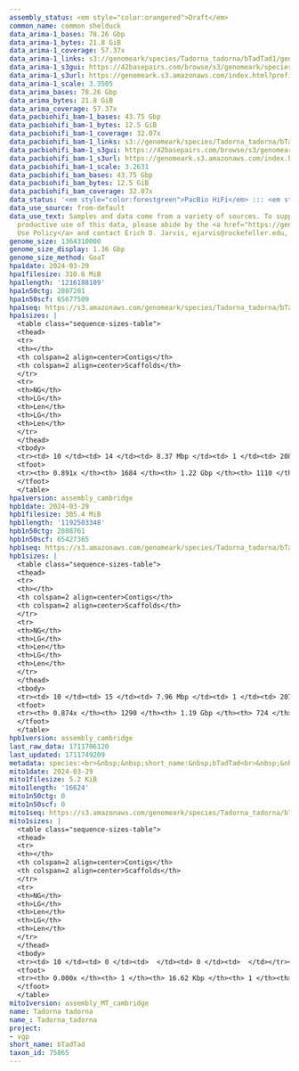 ```yaml
---
assembly_status: <em style="color:orangered">Draft</em>
common_name: common shelduck
data_arima-1_bases: 78.26 Gbp
data_arima-1_bytes: 21.8 GiB
data_arima-1_coverage: 57.37x
data_arima-1_links: s3://genomeark/species/Tadorna_tadorna/bTadTad1/genomic_data/arima/<br>
data_arima-1_s3gui: https://42basepairs.com/browse/s3/genomeark/species/Tadorna_tadorna/bTadTad1/genomic_data/arima/
data_arima-1_s3url: https://genomeark.s3.amazonaws.com/index.html?prefix=species/Tadorna_tadorna/bTadTad1/genomic_data/arima/
data_arima-1_scale: 3.3505
data_arima_bases: 78.26 Gbp
data_arima_bytes: 21.8 GiB
data_arima_coverage: 57.37x
data_pacbiohifi_bam-1_bases: 43.75 Gbp
data_pacbiohifi_bam-1_bytes: 12.5 GiB
data_pacbiohifi_bam-1_coverage: 32.07x
data_pacbiohifi_bam-1_links: s3://genomeark/species/Tadorna_tadorna/bTadTad1/genomic_data/pacbio_hifi/<br>
data_pacbiohifi_bam-1_s3gui: https://42basepairs.com/browse/s3/genomeark/species/Tadorna_tadorna/bTadTad1/genomic_data/pacbio_hifi/
data_pacbiohifi_bam-1_s3url: https://genomeark.s3.amazonaws.com/index.html?prefix=species/Tadorna_tadorna/bTadTad1/genomic_data/pacbio_hifi/
data_pacbiohifi_bam-1_scale: 3.2631
data_pacbiohifi_bam_bases: 43.75 Gbp
data_pacbiohifi_bam_bytes: 12.5 GiB
data_pacbiohifi_bam_coverage: 32.07x
data_status: '<em style="color:forestgreen">PacBio HiFi</em> ::: <em style="color:forestgreen">Arima</em>'
data_use_source: from-default
data_use_text: Samples and data come from a variety of sources. To support fair and
  productive use of this data, please abide by the <a href="https://genome10k.soe.ucsc.edu/data-use-policies/">Data
  Use Policy</a> and contact Erich D. Jarvis, ejarvis@rockefeller.edu, with any questions.
genome_size: 1364310000
genome_size_display: 1.36 Gbp
genome_size_method: GoaT
hpa1date: 2024-03-29
hpa1filesize: 310.8 MiB
hpa1length: '1216188109'
hpa1n50ctg: 2807281
hpa1n50scf: 65677509
hpa1seq: https://s3.amazonaws.com/genomeark/species/Tadorna_tadorna/bTadTad1/assembly_cambridge/bTadTad1.hap1.asm.20240329.fasta.gz
hpa1sizes: |
  <table class="sequence-sizes-table">
  <thead>
  <tr>
  <th></th>
  <th colspan=2 align=center>Contigs</th>
  <th colspan=2 align=center>Scaffolds</th>
  </tr>
  <tr>
  <th>NG</th>
  <th>LG</th>
  <th>Len</th>
  <th>LG</th>
  <th>Len</th>
  </tr>
  </thead>
  <tbody>
  <tr><td> 10 </td><td> 14 </td><td> 8.37 Mbp </td><td> 1 </td><td> 208.02 Mbp </td></tr><tr><td> 20 </td><td> 33 </td><td> 6.02 Mbp </td><td> 2 </td><td> 160.23 Mbp </td></tr><tr><td> 30 </td><td> 60 </td><td> 4.44 Mbp </td><td> 3 </td><td> 120.94 Mbp </td></tr><tr><td> 40 </td><td> 95 </td><td> 3.58 Mbp </td><td> 4 </td><td> 85.56 Mbp </td></tr><tr style="background-color:#cccccc;"><td> 50 </td><td> 137 </td><td style="background-color:#88ff88;"> 2.81 Mbp </td><td> 6 </td><td style="background-color:#88ff88;"> 65.68 Mbp </td></tr><tr><td> 60 </td><td> 195 </td><td> 1.96 Mbp </td><td> 9 </td><td> 32.69 Mbp </td></tr><tr><td> 70 </td><td> 277 </td><td> 1.36 Mbp </td><td> 15 </td><td> 20.24 Mbp </td></tr><tr><td> 80 </td><td> 420 </td><td> 0.64 Mbp </td><td> 26 </td><td> 6.94 Mbp </td></tr><tr><td> 90 </td><td> 0 </td><td>  </td><td> 0 </td><td>  </td></tr><tr><td> 100 </td><td> 0 </td><td>  </td><td> 0 </td><td>  </td></tr></tbody>
  <tfoot>
  <tr><th> 0.891x </th><th> 1684 </th><th> 1.22 Gbp </th><th> 1110 </th><th> 1.22 Gbp </th></tr>
  </tfoot>
  </table>
hpa1version: assembly_cambridge
hpb1date: 2024-03-29
hpb1filesize: 305.4 MiB
hpb1length: '1192503348'
hpb1n50ctg: 2808761
hpb1n50scf: 65427365
hpb1seq: https://s3.amazonaws.com/genomeark/species/Tadorna_tadorna/bTadTad1/assembly_cambridge/bTadTad1.hap2.asm.20240329.fasta.gz
hpb1sizes: |
  <table class="sequence-sizes-table">
  <thead>
  <tr>
  <th></th>
  <th colspan=2 align=center>Contigs</th>
  <th colspan=2 align=center>Scaffolds</th>
  </tr>
  <tr>
  <th>NG</th>
  <th>LG</th>
  <th>Len</th>
  <th>LG</th>
  <th>Len</th>
  </tr>
  </thead>
  <tbody>
  <tr><td> 10 </td><td> 15 </td><td> 7.96 Mbp </td><td> 1 </td><td> 207.04 Mbp </td></tr><tr><td> 20 </td><td> 35 </td><td> 6.16 Mbp </td><td> 2 </td><td> 159.00 Mbp </td></tr><tr><td> 30 </td><td> 61 </td><td> 4.69 Mbp </td><td> 3 </td><td> 120.39 Mbp </td></tr><tr><td> 40 </td><td> 94 </td><td> 3.59 Mbp </td><td> 4 </td><td> 84.83 Mbp </td></tr><tr style="background-color:#cccccc;"><td> 50 </td><td> 137 </td><td style="background-color:#88ff88;"> 2.81 Mbp </td><td> 6 </td><td style="background-color:#88ff88;"> 65.43 Mbp </td></tr><tr><td> 60 </td><td> 195 </td><td> 1.98 Mbp </td><td> 9 </td><td> 32.62 Mbp </td></tr><tr><td> 70 </td><td> 282 </td><td> 1.24 Mbp </td><td> 15 </td><td> 20.67 Mbp </td></tr><tr><td> 80 </td><td> 444 </td><td> 0.55 Mbp </td><td> 27 </td><td> 5.96 Mbp </td></tr><tr><td> 90 </td><td> 0 </td><td>  </td><td> 0 </td><td>  </td></tr><tr><td> 100 </td><td> 0 </td><td>  </td><td> 0 </td><td>  </td></tr></tbody>
  <tfoot>
  <tr><th> 0.874x </th><th> 1290 </th><th> 1.19 Gbp </th><th> 724 </th><th> 1.19 Gbp </th></tr>
  </tfoot>
  </table>
hpb1version: assembly_cambridge
last_raw_data: 1711706120
last_updated: 1711749209
metadata: species:<br>&nbsp;&nbsp;short_name:&nbsp;bTadTad<br>&nbsp;&nbsp;name:&nbsp;Tadorna&nbsp;tadorna<br>&nbsp;&nbsp;taxon_id:&nbsp;75865<br>&nbsp;&nbsp;common_name:&nbsp;common&nbsp;shelduck<br>&nbsp;&nbsp;order:<br>&nbsp;&nbsp;&nbsp;&nbsp;name:&nbsp;Anseriformes<br>&nbsp;&nbsp;family:<br>&nbsp;&nbsp;&nbsp;&nbsp;name:&nbsp;Anatidae<br>&nbsp;&nbsp;individuals:<br>&nbsp;&nbsp;&nbsp;&nbsp;-&nbsp;short_name:&nbsp;bTadTad1<br>&nbsp;&nbsp;&nbsp;&nbsp;&nbsp;&nbsp;biosample_id:&nbsp;SAMEA113398967<br>&nbsp;&nbsp;&nbsp;&nbsp;&nbsp;&nbsp;sex:&nbsp;male<br>&nbsp;&nbsp;genome_size:&nbsp;1364310000<br>&nbsp;&nbsp;genome_size_method:&nbsp;GoaT<br>&nbsp;&nbsp;project:&nbsp;[&nbsp;vgp&nbsp;]<br>
mito1date: 2024-03-29
mito1filesize: 5.2 KiB
mito1length: '16624'
mito1n50ctg: 0
mito1n50scf: 0
mito1seq: https://s3.amazonaws.com/genomeark/species/Tadorna_tadorna/bTadTad1/assembly_MT_cambridge/bTadTad1.MT.20240329.fasta.gz
mito1sizes: |
  <table class="sequence-sizes-table">
  <thead>
  <tr>
  <th></th>
  <th colspan=2 align=center>Contigs</th>
  <th colspan=2 align=center>Scaffolds</th>
  </tr>
  <tr>
  <th>NG</th>
  <th>LG</th>
  <th>Len</th>
  <th>LG</th>
  <th>Len</th>
  </tr>
  </thead>
  <tbody>
  <tr><td> 10 </td><td> 0 </td><td>  </td><td> 0 </td><td>  </td></tr><tr><td> 20 </td><td> 0 </td><td>  </td><td> 0 </td><td>  </td></tr><tr><td> 30 </td><td> 0 </td><td>  </td><td> 0 </td><td>  </td></tr><tr><td> 40 </td><td> 0 </td><td>  </td><td> 0 </td><td>  </td></tr><tr style="background-color:#cccccc;"><td> 50 </td><td> 0 </td><td style="background-color:#ff8888;">  </td><td> 0 </td><td style="background-color:#ff8888;">  </td></tr><tr><td> 60 </td><td> 0 </td><td>  </td><td> 0 </td><td>  </td></tr><tr><td> 70 </td><td> 0 </td><td>  </td><td> 0 </td><td>  </td></tr><tr><td> 80 </td><td> 0 </td><td>  </td><td> 0 </td><td>  </td></tr><tr><td> 90 </td><td> 0 </td><td>  </td><td> 0 </td><td>  </td></tr><tr><td> 100 </td><td> 0 </td><td>  </td><td> 0 </td><td>  </td></tr></tbody>
  <tfoot>
  <tr><th> 0.000x </th><th> 1 </th><th> 16.62 Kbp </th><th> 1 </th><th> 16.62 Kbp </th></tr>
  </tfoot>
  </table>
mito1version: assembly_MT_cambridge
name: Tadorna tadorna
name_: Tadorna_tadorna
project:
- vgp
short_name: bTadTad
taxon_id: 75865
---
```

